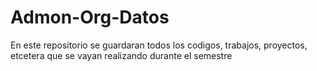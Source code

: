 # Admon-Org-Datos

En este repositorio se guardaran todos los codigos, trabajos, proyectos, etcetera que se vayan realizando durante el semestre
